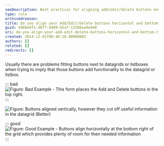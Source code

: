 ```yaml
---
seoDescription: Best practices for aligning add/edit/delete buttons ensure a seamless user experience by placing them horizontally at the bottom right of datagrids and listboxes.
type: rule
archivedreason:
title: Do you align your Add/Edit/Delete buttons horizontal and bottom right?
guid: 4908e0f1-d8f7-4499-b5af-13200aa9e940
uri: do-you-align-your-add-edit-delete-buttons-horizontal-and-bottom-right
created: 2014-12-01T00:48:18.0000000Z
authors: []
related: []
redirects: []
---
```


Usually there are problems fitting buttons next to datagrids or listboxes when trying to imply that those buttons add functionality to the datagrid or listbox.

<!--endintro-->

::: bad  
![Figure: Bad Example - This form places the Add and Delete buttons in the top right.](/BadButtonAlign.jpg)  
:::

![Figure: Buttons aligned vertically, however they cut off useful information in the datagrid (Better)](/BetterButtonAlign.jpg)

::: good  
![Figure: Good Example - Buttons align horizontally at the bottom right of the grid which provides plenty of room for then needed information](/GoodButtonAlign.jpg)  
:::
